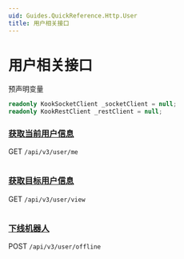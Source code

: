 ```yaml
---
uid: Guides.QuickReference.Http.User
title: 用户相关接口
---
```


# 用户相关接口

预声明变量

```csharp
readonly KookSocketClient _socketClient = null;
readonly KookRestClient _restClient = null;
```

### [获取当前用户信息]

GET `/api/v3/user/me`

```csharp

```

### [获取目标用户信息]

GET `/api/v3/user/view`

```csharp

```

### [下线机器人]

POST `/api/v3/user/offline`

```csharp

```

[获取当前用户信息]: https://developer.kookapp.cn/doc/http/user#获取当前用户信息
[获取目标用户信息]: https://developer.kookapp.cn/doc/http/user#获取目标用户信息
[下线机器人]: https://developer.kookapp.cn/doc/http/user#下线机器人

